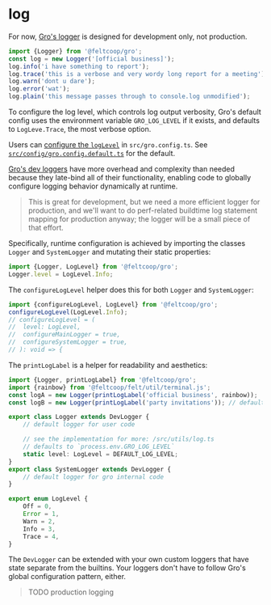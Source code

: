 # log

For now, [Gro's logger](/src/utils/log.ts) is designed for development only, not production.

```ts
import {Logger} from '@feltcoop/gro';
const log = new Logger('[official business]');
log.info('i have something to report');
log.trace('this is a verbose and very wordy long report for a meeting');
log.warn('dont u dare');
log.error('wat');
log.plain('this message passes through to console.log unmodified');
```

To configure the log level, which controls log output verbosity,
Gro's default config uses the environment variable `GRO_LOG_LEVEL` if it exists,
and defaults to `LogLeve.Trace`, the most verbose option.

Users can [configure the `logLevel`](./config.md) in `src/gro.config.ts`.
See [`src/config/gro.config.default.ts`](/src/config/gro.config.default.ts)
for the default.

[Gro's dev loggers](/src/utils/log.ts) have more overhead and complexity than needed
because they late-bind all of their functionality,
enabling code to globally configure logging behavior dynamically at runtime.

> This is great for development, but we need a more efficient logger for production,
> and we'll want to do perf-related buildtime log statement mapping for production anyway;
> the logger will be a small piece of that effort.

Specifically, runtime configuration is achieved by
importing the classes `Logger` and `SystemLogger`
and mutating their static properties:

```ts
import {Logger, LogLevel} from '@feltcoop/gro';
Logger.level = LogLevel.Info;
```

The `configureLogLevel` helper does this for both `Logger` and `SystemLogger`:

```ts
import {configureLogLevel, LogLevel} from '@feltcoop/gro';
configureLogLevel(LogLevel.Info);
// configureLogLevel = (
// 	level: LogLevel,
// 	configureMainLogger = true,
// 	configureSystemLogger = true,
// ): void => {
```

The `printLogLabel` is a helper for readability and aesthetics:

```ts
import {Logger, printLogLabel} from '@feltcoop/gro';
import {rainbow} from '@feltcoop/felt/util/terminal.js';
const logA = new Logger(printLogLabel('official business', rainbow));
const logB = new Logger(printLogLabel('party invitations')); // default color is `magenta`
```

```ts
export class Logger extends DevLogger {
	// default logger for user code

	// see the implementation for more: /src/utils/log.ts
	// defaults to `process.env.GRO_LOG_LEVEL`
	static level: LogLevel = DEFAULT_LOG_LEVEL;
}
export class SystemLogger extends DevLogger {
	// default logger for gro internal code
}

export enum LogLevel {
	Off = 0,
	Error = 1,
	Warn = 2,
	Info = 3,
	Trace = 4,
}
```

The `DevLogger` can be extended with your own custom loggers
that have state separate from the builtins.
Your loggers don't have to follow Gro's global configuration pattern, either.

> TODO production logging
